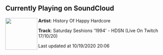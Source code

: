 ## Currently Playing on SoundCloud

[<img align="left" width="100" src="https://i1.sndcdn.com/artworks-nUZjGQshmiYKfC2r-TmD1GQ-t50x50.jpg">](https://soundcloud.com/historyofhappyhardcore/saturday-seshions-1994-hdsn-live-on-twitch-171020)

**Artist**: History Of Happy Hardcore 

**Track**: Saturday Seshions '1994' - HDSN (Live On Twitch 17/10/20)

Last updated at 10/19/2020 20:06
